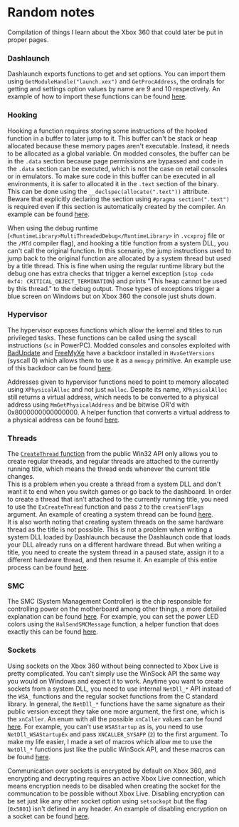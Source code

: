 # Random notes

Compilation of things I learn about the Xbox 360 that could later be put in proper pages.

### Dashlaunch

Dashlaunch exports functions to get and set options. You can import them using `GetModuleHandle("launch.xex")` and `GetProcAddress`, the ordinals for getting and settings option values by name are 9 and 10 respectively. An example of how to import these functions can be found [here](https://github.com/ClementDreptin/XexUtils/blob/master/src/DashLaunch.cpp).

### Hooking

Hooking a function requires storing some instructions of the hooked function in a buffer to later jump to it. This buffer can't be stack or heap allocated because these memory pages aren't executable. Instead, it needs to be allocated as a global variable. On modded consoles, the buffer can be in the `.data` section because page permissions are bypassed and code in the `.data` section can be executed, which is not the case on retail consoles or in emulators. To make sure code in this buffer can be executed in all environments, it is safer to allocated it in the `.text` section of the binary. This can be done using the `__declspec(allocate(".text"))` attribute. Beware that explicitly declaring the section using `#pragma section(".text")` is required even if this section is automatically created by the compiler. An example can be found [here](https://github.com/ClementDreptin/XexUtils/blob/ae8a8b832315678255c00d6a9b967a9136155503/src/Detour.cpp#L10-L15).

When using the debug runtime (`<RuntimeLibrary>MultiThreadedDebug</RuntimeLibrary>` in `.vcxproj` file or the `/MTd` compiler flag), and hooking a title function from a system DLL, you can't call the original function. In this scenario, the jump instructions used to jump back to the original function are allocated by a system thread but used by a title thread. This is fine when using the regular runtime library but the debug one has extra checks that trigger a kernel exception (`stop code 0xf4: CRITICAL_OBJECT_TERMINATION`) and prints "This heap cannot be used by this thread." to the debug output. Those types of exceptions trigger a blue screen on Windows but on Xbox 360 the console just shuts down.

### Hypervisor

The hypervisor exposes functions which allow the kernel and titles to run privileged tasks. These functions can be called using the syscall instructions (`sc` in PowerPC). Modded consoles and consoles exploited with [BadUpdate](https://github.com/grimdoomer/Xbox360BadUpdate) and [FreeMyXe](https://github.com/FreeMyXe/FreeMyXe) have a backdoor installed in `HvxGetVersions` (syscall 0) which allows them to use it as a `memcpy` primitive. An example use of this backdoor can be found [here](https://github.com/ClementDreptin/XexUtils/blob/ae8a8b832315678255c00d6a9b967a9136155503/src/Hypervisor.cpp#L48).

Addresses given to hypervisor functions need to point to memory allocated using `XPhysicalAlloc` and not just `malloc`. Despite its name, `XPhysicalAlloc` still returns a virtual address, which needs to be converted to a physical address using `MmGetPhysicalAddress` and be bitwise OR'd with 0x8000000000000000. A helper function that converts a virtual address to a physical address can be found [here](https://github.com/ClementDreptin/XexUtils/blob/ae8a8b832315678255c00d6a9b967a9136155503/src/Hypervisor.cpp#L14).

### Threads

The [`CreateThread` function](https://learn.microsoft.com/fr-fr/windows/win32/api/processthreadsapi/nf-processthreadsapi-createthread) from the public Win32 API only allows you to create regular threads, and regular threads are attached to the currently running title, which means the thread ends whenever the current title changes.<br>
This is a problem when you create a thread from a system DLL and don't want it to end when you switch games or go back to the dashboard. In order to create a thread that isn't attached to the currently running title, you need to use the `ExCreateThread` function and pass `2` to the `creationFlags` argument. An example of creating a system thread can be found [here](https://github.com/ClementDreptin/Hayzen/blob/2560f7a57434fa73c853fe1f7c87b69caccbd81f/src/Core/Plugin.cpp#L34).<br>
It is also worth noting that creating system threads on the same hardware thread as the title is not possible. This is not a problem when writing a system DLL loaded by Dashlaunch because the Dashlaunch code that loads your DLL already runs on a different hardware thread. But when writing a title, you need to create the system thread in a paused state, assign it to a different hardware thread, and then resume it. An example of this entire process can be found [here](https://github.com/ClementDreptin/X360PluginManager/blob/2e85a7c33b0b0364c1e8ad31348fab9622b606c7/src/main.cpp#L157-L165).

### SMC

The SMC (System Management Controller) is the chip responsible for controlling power on the motherboard among other things, a more detailed explanation can be found [here](https://free60.org/Hardware/Console/SMC/). For example, you can set the power LED colors using the `HalSendSMCMessage` function, a helper function that does exactly this can be found [here](https://github.com/ClementDreptin/XexUtils/blob/ae8a8b832315678255c00d6a9b967a9136155503/src/SMC.cpp#L22).

### Sockets

Using sockets on the Xbox 360 without being connected to Xbox Live is pretty complicated. You can't simply use the WinSock API the same way you would on Windows and expect it to work. Anytime you want to create sockets from a system DLL, you need to use internal `NetDll_*` API instead of the `WSA_` functions and the regular socket functions from the C standard library. In general, the `NetDll_*` functions have the same signature as their public version except they take one more argument, the first one, which is the `xnCaller`. An enum with all the possible `xnCaller` values can be found [here](https://github.com/ClementDreptin/XexUtils/blob/ae8a8b832315678255c00d6a9b967a9136155503/src/Kernel.h#L92). For example, you can't use `WSAStartup` as is, you need to use `NetDll_WSAStartupEx` and pass `XNCALLER_SYSAPP` (`2`) to the first argument. To make my life easier, I made a set of macros which allow me to use the `NetDll_*` functions just like the public WinSock API, and these macros can be found [here](https://github.com/ClementDreptin/XexUtils/blob/ae8a8b832315678255c00d6a9b967a9136155503/src/Socket.cpp#L6).

Communication over sockets is encrypted by default on Xbox 360, and encrypting and decrypting requires an active Xbox Live connection, which means encryption needs to be disabled when creating the socket for the communcation to be possible without Xbox Live. Disabling encryption can be set just like any other socket option using `setsockopt` but the flag (`0x5801`) isn't defined in any header. An example of disabling encryption on a socket can be found [here](https://github.com/ClementDreptin/XexUtils/blob/ae8a8b832315678255c00d6a9b967a9136155503/src/Socket.cpp#L71).
